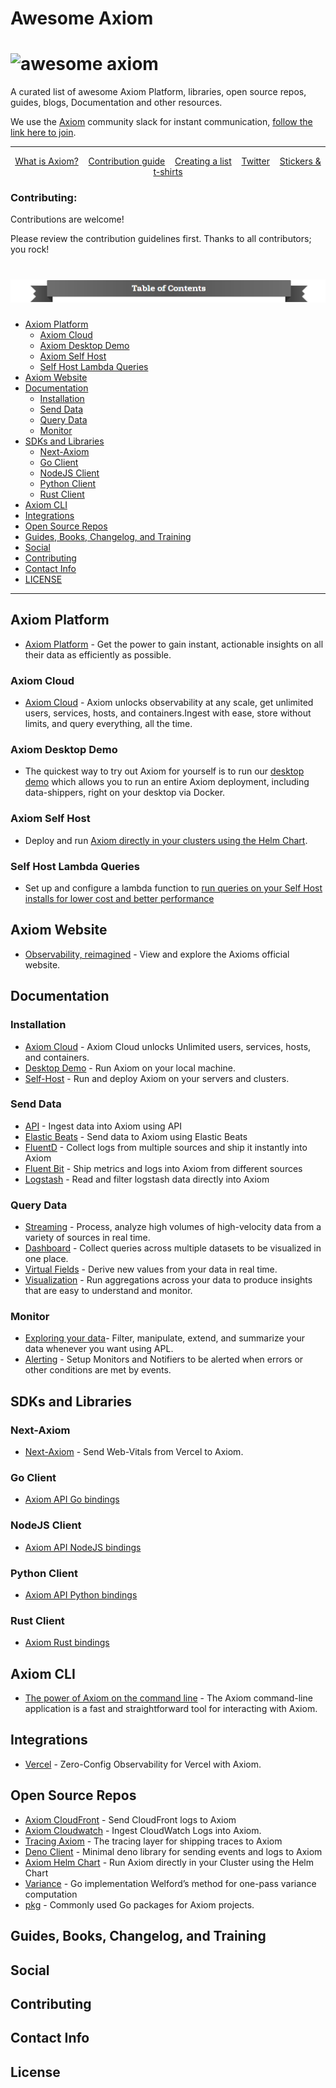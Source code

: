 # Awesome Axiom

# <img src="https://user-images.githubusercontent.com/24816990/191011807-77fe34f2-9233-42a4-b94b-091a940345fd.png" width="100" alt="awesome axiom">


A curated list of awesome Axiom Platform, libraries, open source repos, guides, blogs, Documentation and other resources.

We use the [Axiom](https://axiomfm.slack.com/ssb/redirect) community slack for instant communication, [follow the link here to join](https://www.axiom.co/support).

---

<p align="center">
	<a href="https://www.axiom.co/docs/get-help/faq">What is Axiom?</a>&nbsp;&nbsp;&nbsp;
	<a href="contributing.md">Contribution guide</a>&nbsp;&nbsp;&nbsp;
	<a href="create-list.md">Creating a list</a>&nbsp;&nbsp;&nbsp;
	<a href="https://twitter.com/AxiomFM">Twitter</a>&nbsp;&nbsp;&nbsp;
	<a href="">Stickers & t-shirts</a>
</p>


### Contributing:

Contributions are welcome!

Please review the contribution guidelines first. Thanks to all contributors; you rock!

# <img src="https://raw.githubusercontent.com/Awesome-Windows/Awesome/master/media/chrome_2016-06-11_19-02-31.png" alt="table of contents">


<!-- - [Awesome Axiom](#awesome-axiom)
  - [Table of Contents](#table-of-contents) -->
  - [Axiom Platform](#axiom-platform)
    - [Axiom Cloud](#axiom-cloud)
    - [Axiom Desktop Demo](#axiom-desktop-demo)
    - [Axiom Self Host](#axiom-self-host)
    - [Self Host Lambda Queries](#self-host-lambda-queries)
  - [Axiom Website](axiom-website)
  - [Documentation](#documentation)
    - [Installation](#installation)
    - [Send Data](#send-data)
    - [Query Data](#query-data)
    - [Monitor](#monitor)
  - [SDKs and Libraries](#sdks-and-libraries)
    - [Next-Axiom](#next-axiom)
    - [Go Client](#go-client)
    - [NodeJS Client](#nodejs-client)
    - [Python Client](#python-client)
    - [Rust Client](#rust-client)
  - [Axiom CLI](#axiom-cli)
  - [Integrations](#integrations)
  - [Open Source Repos](#open-source-repos)
  - [Guides, Books, Changelog, and Training](#guides-books-documentation-and-training)
  - [Social](#social)
  - [Contributing](#contributing)
  - [Contact Info](#contact-info)
  - [LICENSE](#license)


---

## Axiom Platform 

- [Axiom Platform](https://www.axiom.co/enterprise) - Get the power to gain instant, actionable insights on all their data as efficiently as possible.


### Axiom Cloud

- [Axiom Cloud](https://www.axiom.co/) - Axiom unlocks observability at any scale, get unlimited users, services, hosts, and containers.Ingest with ease, store without limits, and query everything, all the time. 


### Axiom Desktop Demo

- The quickest way to try out Axiom for yourself is to run our [desktop demo](https://github.com/axiomhq/axiom-demo) which allows you to run an entire Axiom deployment, including data-shippers, right on your desktop via Docker. 

### Axiom Self Host 

- Deploy and run [Axiom directly in your clusters using the Helm Chart](https://www.axiom.co/docs/install/kubernetes). 


### Self Host Lambda Queries

- Set up and configure a lambda function to [run queries on your Self Host installs for lower cost and better performance](https://www.axiom.co/docs/install/run-queries-on-aws)


## Axiom Website 

- [Observability, reimagined](https://www.axiom.co/) - View and explore the Axioms official website. 

## Documentation 

### Installation 

- [Axiom Cloud](https://www.axiom.co/docs/install/cloud) - Axiom Cloud unlocks Unlimited users, services, hosts, and containers.
- [Desktop Demo](https://www.axiom.co/docs/install/demo) - Run Axiom on your local machine. 
- [Self-Host](https://www.axiom.co/docs/install/kubernetes) - Run and deploy Axiom on your servers and clusters.

### Send Data

- [API](https://www.axiom.co/docs/send-data/ingest) - Ingest data into Axiom using API
- [Elastic Beats](https://www.axiom.co/docs/send-data/elastic-beats) - Send data to Axiom using Elastic Beats
- [FluentD](https://www.axiom.co/docs/send-data/fluentd) - Collect logs from multiple sources and ship it instantly into Axiom
- [Fluent Bit](https://www.axiom.co/docs/send-data/fluent-bit) - Ship metrics and logs into Axiom from different sources
- [Logstash](https://www.axiom.co/docs/send-data/logstash) - Read and filter logstash data directly into Axiom

### Query Data

- [Streaming](https://www.axiom.co/docs/query-data/stream) - Process, analyze high volumes of high-velocity data from a variety of sources in real time.
- [Dashboard](https://www.axiom.co/docs/query-data/dashboards) - Collect queries across multiple datasets to be visualized in one place.
- [Virtual Fields](https://www.axiom.co/docs/query-data/virtual-fields) - Derive new values from your data in real time. 
- [Visualization](https://www.axiom.co/docs/query-data/visualizations) - Run aggregations across your data to produce insights that are easy to understand and monitor.


### Monitor 

- [Exploring your data](https://www.axiom.co/docs/monitor-data/explore)- Filter, manipulate, extend, and summarize your data whenever you want using APL. 
- [Alerting](https://www.axiom.co/docs/monitor-data/alerts) - Setup Monitors and Notifiers to be alerted when errors or other conditions are met by events.

## SDKs and Libraries

### Next-Axiom 

- [Next-Axiom](https://github.com/axiomhq/next-axiom) - Send Web-Vitals from Vercel to Axiom.


### Go Client
- [Axiom API Go bindings](https://github.com/axiomhq/axiom-go)

### NodeJS Client

- [Axiom API NodeJS bindings](https://github.com/axiomhq/axiom-node)

### Python Client 

- [Axiom API Python bindings](https://github.com/axiomhq/axiom-py)

### Rust Client 

- [Axiom Rust bindings](https://github.com/axiomhq/axiom-rs)


## Axiom CLI 

- [The power of Axiom on the command line](https://github.com/axiomhq/cli) - The Axiom command-line application is a fast and straightforward tool for interacting with Axiom.

## Integrations 
- [Vercel](https://www.axiom.co/vercel) - Zero-Config Observability for Vercel with Axiom. 

## Open Source Repos 

- [Axiom CloudFront](https://github.com/axiomhq/axiom-cloudfront-lambda) - Send CloudFront logs to Axiom 
- [Axiom Cloudwatch](https://github.com/axiomhq/axiom-cloudwatch-lambda) - Ingest CloudWatch Logs into Axiom.
- [Tracing Axiom](https://github.com/axiomhq/tracing-axiom) - The tracing layer for shipping traces to Axiom
- [Deno Client](https://github.com/axiomhq/deno-client) - Minimal deno library for sending events and logs to Axiom
- [Axiom Helm Chart](https://github.com/axiomhq/axiom-helm-charts) - Run Axiom directly in your Cluster using the Helm Chart
- [Variance](https://github.com/axiomhq/variance) - Go implementation Welford’s method for one-pass variance computation
- [pkg](https://github.com/axiomhq/pkg) - Commonly used Go packages for Axiom projects.

## Guides, Books, Changelog, and Training 

## Social 

## Contributing 

## Contact Info 

## License 



